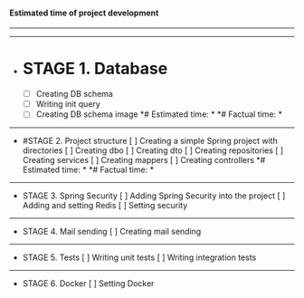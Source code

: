 #### Estimated time of project development
---
---
* # STAGE 1. Database
    - [ ] Creating DB schema
    - [ ] Writing init query
    - [ ] Creating DB schema image
    *# Estimated time: *
    *# Factual time: *
---    
* #STAGE 2. Project structure
    [ ] Creating a simple Spring project with directories
    [ ] Creating dbo
    [ ] Creating dto
    [ ] Creating repositories
    [ ] Creating services
    [ ] Creating mappers
    [ ] Creating controllers
    *# Estimated time: *
    *# Factual time: *
---
* STAGE 3. Spring Security
    [ ] Adding Spring Security into the project
    [ ] Adding and setting Redis
    [ ] Setting security
---
* STAGE 4. Mail sending
    [ ] Creating mail sending
---
* STAGE 5. Tests
    [ ] Writing unit tests
    [ ] Writing integration tests
---
* STAGE 6. Docker
    [ ] Setting Docker





